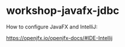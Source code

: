 # workshop-javafx-jdbc

How to configure JavaFX and IntelliJ:

https://openjfx.io/openjfx-docs/#IDE-Intellij
